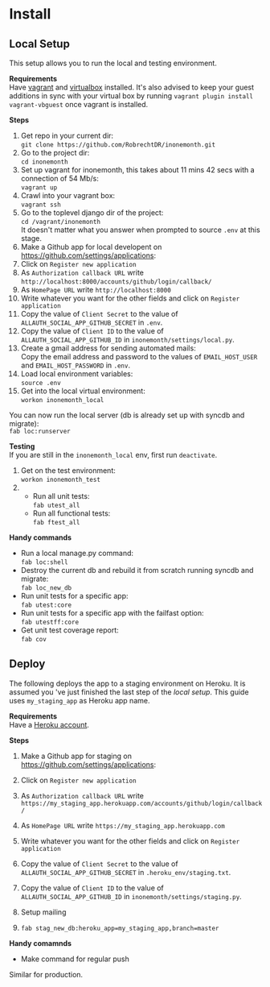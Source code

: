 # Install

## Local Setup

This setup allows you to run the local and testing environment.

**Requirements**   
Have [vagrant](http://www.vagrantup.com/downloads) and [virtualbox](https://www.virtualbox.org/wiki/Downloads) installed. It's also advised to keep your guest additions in sync with your virtual box by  running `vagrant plugin install vagrant-vbguest` once vagrant is installed.


**Steps**

1. Get repo in your current dir:  
  `git clone https://github.com/RobrechtDR/inonemonth.git`
2. Go to the project dir:  
  `cd inonemonth`
3. Set up vagrant for inonemonth, this takes about 11 mins 42 secs with a connection of 54 Mb/s:   
  `vagrant up`
4. Crawl into your vagrant box:  
   `vagrant ssh`  
5. Go to the toplevel django dir of the project:   
  `cd /vagrant/inonemonth`     
   It doesn't matter what you answer when prompted to source `.env` at this stage.
6. Make a Github app for local developent on https://github.com/settings/applications:
  1. Click on `Register new application`
  2. As `Authorization callback URL` write `http://localhost:8000/accounts/github/login/callback/`
  3. As `HomePage URL` write `http://localhost:8000`
  4. Write whatever you want for the other fields and click on `Register application`
  5. Copy the value of `Client Secret` to the value of `ALLAUTH_SOCIAL_APP_GITHUB_SECRET` in `.env`.
  6. Copy the value of `Client ID` to the value of `ALLAUTH_SOCIAL_APP_GITHUB_ID` in `inonemonth/settings/local.py`.
7. Create a gmail address for sending automated mails:   
   Copy the email address and password to the values of `EMAIL_HOST_USER` and `EMAIL_HOST_PASSWORD` in `.env`.
8. Load local environment variables:   
   `source .env`
9. Get into the local virtual environment:    
   `workon inonemonth_local`

You can now run the local server (db is already set up with syncdb and migrate):  
  `fab loc:runserver`


**Testing**  
If you are still in the `inonemonth_local` env, first run `deactivate`.  

1. Get on the test environment:   
  `workon inonemonth_test`  
2. * Run all unit tests:  
     `fab utest_all`   
   * Run all functional tests:   
     `fab ftest_all` 


**Handy commands**   

* Run a local manage.py command:  
   `fab loc:shell`
* Destroy the current db and rebuild it from scratch running syncdb and migrate:  
  `fab loc_new_db`  
* Run unit tests for a specific app:   
  `fab utest:core`
* Run unit tests for a specific app with the failfast option:    
  `fab utestff:core`
* Get unit test coverage report:   
  `fab cov`


## Deploy

The following deploys the app to a staging environment on Heroku. It is assumed you 've just finished the last step of the *local setup*. This guide uses `my_staging_app` as Heroku app name.

**Requirements**   
Have a [Heroku account](https://id.heroku.com/signup).

**Steps**

1. Make a Github app for staging on https://github.com/settings/applications:
  1. Click on `Register new application`
  2. As `Authorization callback URL` write `https://my_staging_app.herokuapp.com/accounts/github/login/callback/`
  3. As `HomePage URL` write `https://my_staging_app.herokuapp.com`
  4. Write whatever you want for the other fields and click on `Register application`
  5. Copy the value of `Client Secret` to the value of `ALLAUTH_SOCIAL_APP_GITHUB_SECRET` in `.heroku_env/staging.txt`.
  6. Copy the value of `Client ID` to the value of `ALLAUTH_SOCIAL_APP_GITHUB_ID` in `inonemonth/settings/staging.py`.

2. Setup mailing
3. `fab stag_new_db:heroku_app=my_staging_app,branch=master`


**Handy comamnds**

* Make command for regular push




Similar for production. 

